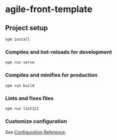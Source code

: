 # agile-front-template

## Project setup
```
npm install
```

### Compiles and hot-reloads for development
```
npm run serve
```

### Compiles and minifies for production
```
npm run build
```

### Lints and fixes files
```
npm run lint111
```

### Customize configuration
See [Configuration Reference](https://cli.vuejs.org/config/).
